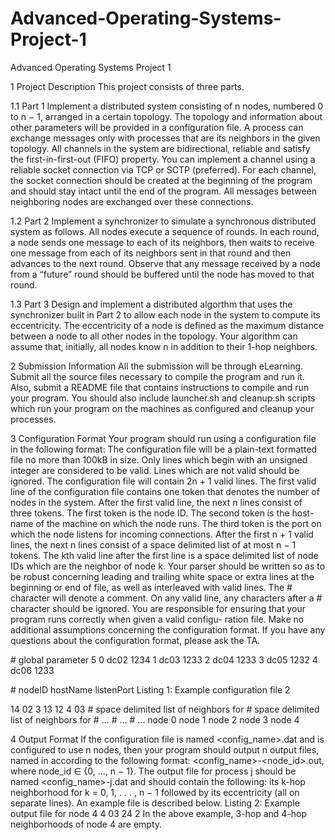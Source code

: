 # Advanced-Operating-Systems-Project-1
Advanced Operating Systems Project 1


1 Project Description
This project consists of three parts.

1.1 Part 1
Implement a distributed system consisting of n nodes, numbered 0 to n − 1, arranged in a certain topology. The topology and information about other parameters will be provided in a configuration file. A process can exchange messages only with processes that are its neighbors in the given topology.
All channels in the system are bidirectional, reliable and satisfy the first-in-first-out (FIFO) property. You can implement a channel using a reliable socket connection via TCP or SCTP (preferred). For each channel, the socket connection should be created at the beginning of the program and should stay intact until the end of the program. All messages between neighboring nodes are exchanged over these connections.

1.2 Part 2
Implement a synchronizer to simulate a synchronous distributed system as follows. All nodes execute a sequence of rounds. In each round, a node sends one message to each of its neighbors,
then waits to receive one message from each of its neighbors sent in that round and then advances to the next round. Observe that any message received by a node from a “future” round should be buffered until the node has moved to that round.

1.3 Part 3
Design and implement a distributed algorthm that uses the synchronizer built in Part 2 to allow each node in the system to compute its eccentricity. The eccentricity of a node is defined as the maximum distance between a node to all other nodes in the topology. Your algorithm can assume that, initially, all nodes know n in addition to their 1-hop neighbors.

2 Submission Information
All the submission will be through eLearning. Submit all the source files necessary to compile the program and run it. Also, submit a README file that contains instructions to compile and run your program. You should also include launcher.sh and cleanup.sh scripts which run your program on the machines as configured and cleanup your processes.

3 Configuration Format
Your program should run using a configuration file in the following format:
The configuration file will be a plain-text formatted file no more than 100kB in size. Only lines which begin with an unsigned integer are considered to be valid. Lines which are not valid should be ignored. The configuration file will contain 2n + 1 valid lines. The first valid line of the configuration file contains one token that denotes the number of nodes in the system. After the first valid line, the next n lines consist of three tokens. The first token is the node ID. The second token is the host-name of the machine on which the node runs. The third token is the port on which the node listens for incoming connections. After the first n + 1 valid lines, the next n lines consist of a space delimited list of at most n − 1 tokens. The kth valid line after the first line is a space delimited list of node IDs which are the neighbor of node k. Your parser should be written so as to be robust concerning leading and trailing white space or extra lines at the beginning or end of file, as well as interleaved with valid lines. The # character will denote a comment. On any
valid line, any characters after a # character should be ignored.
You are responsible for ensuring that your program runs correctly when given a valid configu-
ration file. Make no additional assumptions concerning the configuration format. If you have any questions about the configuration format, please ask the TA.

\# global parameter 5
0 dc02 1234
1 dc03 1233
2 dc04 1233
3 dc05 1232
4 dc06 1233

\# nodeID hostName listenPort
Listing 1: Example configuration file
2

14 02 3 13 12 4 03
\# space delimited list of neighbors for # space delimited list of neighbors for # ...
\# ...
\# ...
node 0 node 1 node 2 node 3 node 4

4 Output Format
If the configuration file is named <config_name>.dat and is configured to use n nodes, then your program should output n output files, named in according to the following format: <config_name>-<node_id>.out, where node_id ∈ {0, ..., n − 1}.
The output file for process j should be named <config_name>-j.dat and should contain the following: its k-hop neighborhood for k = 0, 1, . . . , n − 1 followed by its eccentricity (all on separate lines). An example file is described below.
Listing 2: Example output file for node 4
4 03 24
2
In the above example, 3-hop and 4-hop neighborhoods of node 4 are empty.
